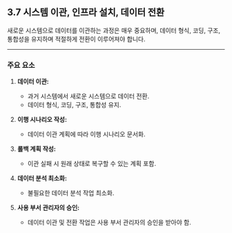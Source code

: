 ## 3.7 시스템 이관, 인프라 설치, 데이터 전환

새로운 시스템으로 데이터를 이관하는 과정은 매우 중요하며, 데이터 형식, 코딩, 구조, 통합성을 유지하며 적절하게 전환이 이루어져야 합니다.

---

### 주요 요소

1. **데이터 이관:**  
   - 과거 시스템에서 새로운 시스템으로 데이터 전환.  
   - 데이터 형식, 코딩, 구조, 통합성 유지.

2. **이행 시나리오 작성:**  
   - 데이터 이관 계획에 따라 이행 시나리오 문서화.

3. **롤백 계획 작성:**  
   - 이관 실패 시 원래 상태로 복구할 수 있는 계획 포함.

4. **데이터 분석 최소화:**  
   - 불필요한 데이터 분석 작업 최소화.  

5. **사용 부서 관리자의 승인:**  
   - 데이터 이관 및 전환 작업은 사용 부서 관리자의 승인을 받아야 함.
